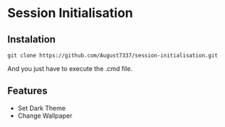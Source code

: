 # Session Initialisation
## Instalation
```git
git clone https://github.com/August7337/session-initialisation.git
```
And you just have to execute the .cmd file.

## Features
- Set Dark Theme
- Change Wallpaper
